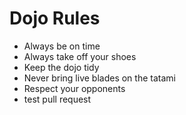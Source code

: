 Dojo Rules
==========
* Always be on time
* Always take off your shoes
* Keep the dojo tidy
* Never bring live blades on the tatami
* Respect your opponents
* test pull request
